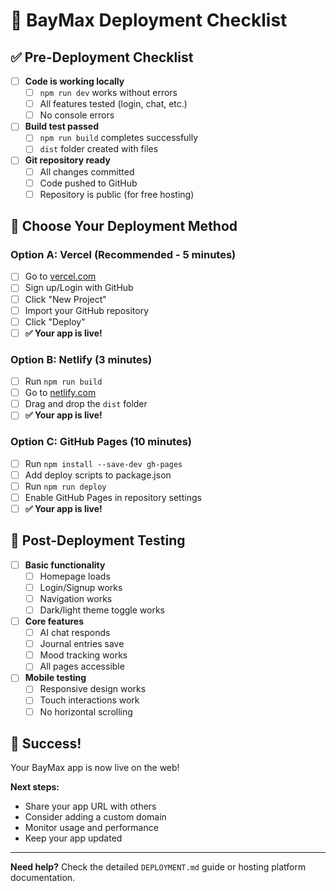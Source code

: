 # 🚀 BayMax Deployment Checklist

## ✅ Pre-Deployment Checklist

- [ ] **Code is working locally**
  - [ ] `npm run dev` works without errors
  - [ ] All features tested (login, chat, etc.)
  - [ ] No console errors

- [ ] **Build test passed**
  - [ ] `npm run build` completes successfully
  - [ ] `dist` folder created with files

- [ ] **Git repository ready**
  - [ ] All changes committed
  - [ ] Code pushed to GitHub
  - [ ] Repository is public (for free hosting)

## 🎯 Choose Your Deployment Method

### Option A: Vercel (Recommended - 5 minutes)
- [ ] Go to [vercel.com](https://vercel.com)
- [ ] Sign up/Login with GitHub
- [ ] Click "New Project"
- [ ] Import your GitHub repository
- [ ] Click "Deploy"
- [ ] **✅ Your app is live!**

### Option B: Netlify (3 minutes)
- [ ] Run `npm run build`
- [ ] Go to [netlify.com](https://netlify.com)
- [ ] Drag and drop the `dist` folder
- [ ] **✅ Your app is live!**

### Option C: GitHub Pages (10 minutes)
- [ ] Run `npm install --save-dev gh-pages`
- [ ] Add deploy scripts to package.json
- [ ] Run `npm run deploy`
- [ ] Enable GitHub Pages in repository settings
- [ ] **✅ Your app is live!**

## 🔧 Post-Deployment Testing

- [ ] **Basic functionality**
  - [ ] Homepage loads
  - [ ] Login/Signup works
  - [ ] Navigation works
  - [ ] Dark/light theme toggle works

- [ ] **Core features**
  - [ ] AI chat responds
  - [ ] Journal entries save
  - [ ] Mood tracking works
  - [ ] All pages accessible

- [ ] **Mobile testing**
  - [ ] Responsive design works
  - [ ] Touch interactions work
  - [ ] No horizontal scrolling

## 🎉 Success!

Your BayMax app is now live on the web! 

**Next steps:**
- Share your app URL with others
- Consider adding a custom domain
- Monitor usage and performance
- Keep your app updated

---

**Need help?** Check the detailed `DEPLOYMENT.md` guide or hosting platform documentation. 